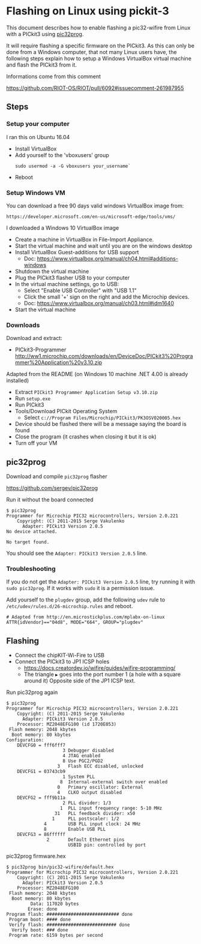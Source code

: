 Flashing on Linux using pickit-3
================================

This document describes how to enable flashing a pic32-wifire from Linux with a
PICkit3 using [pic32prog](https://github.com/sergev/pic32prog).

It will require flashing a specific firmware on the PICkit3.
As this can only be done from a Windows computer, that not many Linux users
have, the following steps explain how to setup a Windows VirtualBox virtual
machine and flash the PICkit3 from it.

Informations come from this comment

https://github.com/RIOT-OS/RIOT/pull/6092#issuecomment-261987955


Steps
-----

### Setup your computer

I ran this on Ubuntu 16.04

* Install VirtualBox
* Add yourself to the 'vboxusers' group
  ```
  sudo usermod -a -G vboxusers your_username`
  ```
* Reboot

### Setup Windows VM

You can download a free 90 days valid windows VirtualBox image from:

    https://developer.microsoft.com/en-us/microsoft-edge/tools/vms/

I downloaded a Windows 10 VirtualBox image

* Create a machine in VirtualBox in File-Import Appliance.
* Start the virtual machine and wait until you are on the windows desktop
* Install VirtualBox Guest-additions for USB support
  * Doc: https://www.virtualbox.org/manual/ch04.html#additions-windows
* Shutdown the virtual machine
* Plug the PICkit3 flasher USB to your computer
* In the virtual machine settings, go to USB:
  * Select "Enable USB Controller" with "USB 1.1"
  * Click the small '+' sign on the right and add the Microchip devices.
  * Doc: https://www.virtualbox.org/manual/ch03.html#idm1640
* Start the virtual machine

### Downloads

Download and extract:

* PICkit3-Programmer http://ww1.microchip.com/downloads/en/DeviceDoc/PICkit3%20Programmer%20Application%20v3.10.zip

Adapted from the README (on Windows 10 machine .NET 4.00 is already installed)

* Extract `PICkit3 Programmer Application Setup v3.10.zip`
* Run `setup.exe`
* Run PICkit3
* Tools/Download PICkit Operating System
  * Select `c://Program Files/Microchip/PICkit3/PK3OSV020005.hex`
* Device should be flashed there will be a message saying the board is found
* Close the program (it crashes when closing it but it is ok)
* Turn off your VM


pic32prog
---------

Download and compile `pic32prog` flasher

https://github.com/sergev/pic32prog

Run it without the board connected

```
$ pic32prog
Programmer for Microchip PIC32 microcontrollers, Version 2.0.221
    Copyright: (C) 2011-2015 Serge Vakulenko
      Adapter: PICkit3 Version 2.0.5
No device attached.

No target found.
```
You should see the `Adapter: PICkit3 Version 2.0.5` line.

### Troubleshooting

If you do not get the `Adapter: PICkit3 Version 2.0.5` line,
try running it with `sudo pic32prog`. If it works with `sudo` it is a
permission issue.

Add yourself to the `plugdev` group, add the following `udev` rule to
`/etc/udev/rules.d/26-microchip.rules` and reboot.

```
# Adapted from http://en.microstickplus.com/mplabx-on-linux
ATTR{idVendor}=="04d8", MODE="664", GROUP="plugdev"
```

Flashing
--------

* Connect the chipKIT-Wi-Fire to USB
* Connect the PICkit3 to JP1 ICSP holes
  * https://docs.creatordev.io/wifire/guides/wifire-programming/
  * The triangle `▶` goes into the port number 1 (a hole with a square around it)
    Opposite side of the JP1 ICSP text.

Run pic32prog again

```
$ pic32prog
Programmer for Microchip PIC32 microcontrollers, Version 2.0.221
    Copyright: (C) 2011-2015 Serge Vakulenko
      Adapter: PICkit3 Version 2.0.5
    Processor: MZ2048EFG100 (id 1720E053)
 Flash memory: 2048 kbytes
  Boot memory: 80 kbytes
Configuration:
    DEVCFG0 = fff6fff7
                     3 Debugger disabled
                     4 JTAG enabled
                     8 Use PGC2/PGD2
                   3   Flash ECC disabled, unlocked
    DEVCFG1 = 03743cb9
                     1 System PLL
                    8  Internal-external switch over enabled
                   0   Primary oscillator: External
                   4   CLKO output disabled
    DEVCFG2 = fff9b11a
                     2 PLL divider: 1/3
                    1  PLL input frequency range: 5-10 MHz
                  31   PLL feedback divider: x50
                 1     PLL postscaler: 1/2
              4        USB PLL input clock: 24 MHz
              8        Enable USB PLL
    DEVCFG3 = 86ffffff
               2       Default Ethernet pins
                       USBID pin: controlled by port
```

pic32prog firmware.hex

```
$ pic32prog bin/pic32-wifire/default.hex
Programmer for Microchip PIC32 microcontrollers, Version 2.0.221
    Copyright: (C) 2011-2015 Serge Vakulenko
      Adapter: PICkit3 Version 2.0.5
    Processor: MZ2048EFG100
 Flash memory: 2048 kbytes
  Boot memory: 80 kbytes
         Data: 117020 bytes
        Erase: done
Program flash: ########################### done
 Program boot: #### done
 Verify flash: ########################## done
  Verify boot: ### done
 Program rate: 6159 bytes per second
```
